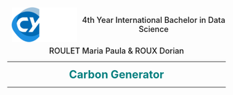 <div align="center" style = "display: flex; align-items: center;
  justify-content: center">
  <img src="../_Other/Images/CY TECH Logo.png" alt="Logo" height="80" style = "margin: 10px">
  <span align="center" style = "font-weight: 500; font-size: 18px;">4th Year International Bachelor in Data Science</span>  
</div>
<div align="center" >
  <span align="center" style = "font-weight: 500; font-size: 18px;">ROULET Maria Paula & ROUX Dorian</span>  
</div>

---

<div align="center" style = "font-weight: bold; font-size: 25px; color: teal"> Carbon Generator </div>

---